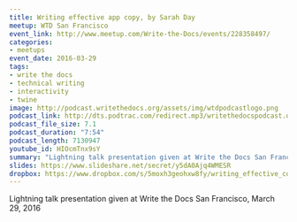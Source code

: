 ```yaml
---
title: Writing effective app copy, by Sarah Day
meetup: WTD San Francisco
event_link: http://www.meetup.com/Write-the-Docs/events/228358497/
categories: 
- meetups
event_date: 2016-03-29
tags:
- write the docs
- technical writing
- interactivity
- twine
image: http://podcast.writethedocs.org/assets/img/wtdpodcastlogo.png
podcast_link: http://dts.podtrac.com/redirect.mp3/writethedocspodcast.org/writing-effective-app-copy-sarah-day.mp3
podcast_file_size: 7.1
podcast_duration: "7:54"
podcast_length: 7130947
youtube_id: HIOcmTnx9sY
summary: "Lightning talk presentation given at Write the Docs San Francisco, March 29, 2016."
slides: https://www.slideshare.net/secret/y5dA0Ajq4WMESR
dropbox: https://www.dropbox.com/s/5moxh3geohxw8fy/writing_effective_copy_sarah_day.mp4?dl=0
---
```


Lightning talk presentation given at Write the Docs San Francisco, March 29, 2016